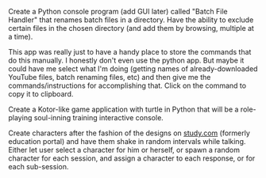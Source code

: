 Create a Python console program (add GUI later) called "Batch File Handler" that renames batch files in a directory. Have the ability to exclude certain files in the chosen directory (and add them by browsing, multiple at a time).

This app was really just to have a handy place to store the commands that do this manually. I honestly don't even use the python app. But maybe it could have me select what I'm doing (getting names of already-downloaded YouTube files, batch renaming files, etc) and then give me the commands/instructions for accomplishing that. Click on the command to copy it to clipboard.

Create a Kotor-like game application with turtle in Python that will be a role-playing soul-inning training interactive console.

Create characters after the fashion of the designs on [study.com](http://study.com/) (formerly education portal) and have them shake in random intervals while talking. Either let user select a character for him or herself, or spawn a random character for each session, and assign a character to each response, or for each sub-session.